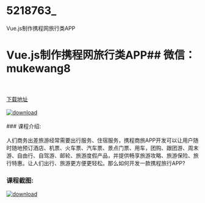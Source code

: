 # 5218763_
Vue.js制作携程网旅行类APP
# Vue.js制作携程网旅行类APP## 微信：mukewang8
<br/></br>[下载地址](http://www.36tz.cn/article/5218763 "下载地址")
<br/></br>[![download](http://36tz.cn/muke_img/2021_03_1-6-300x193.png "下载地址")](http://www.36tz.cn/article/5218763 "下载地址")
<br/></br>### 课程介绍:<br/></br>人们商务出差旅游经常需要出行服务、住宿服务，携程商旅APP开发可以让用户随时随地预订酒店、机票、火车票、汽车票、景点门票、用车，团购、跟团游、周末游、自由行、自驾游、邮轮、旅游度假产品，并提供畅享旅游攻略、旅游保险、旅行特惠。让人们出行、旅游更方便更轻松。那么如何开发一款携程旅行APP?

### 课程截图:
[![download](http://36tz.cn/muke_img/2021_03_2-6.png "下载地址")](http://www.36tz.cn/article/5218763 "下载地址")
